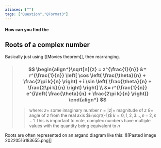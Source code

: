 ```yaml
---
aliases: [""]
tags: ["Question","QFormat3"]
---
```


#### How can you find the
## Roots of a complex number
Basically just using [[Movies theorem]], then rearranging. 

> ### $$ \begin{align*}\sqrt[n]{z} = z^{\frac{1}{n}} &= r^{\frac{1}{n}} \left[ \cos \left( \frac{\theta}{n} + \frac{2\pi k}{n} \right) + i \sin \left( \frac{\theta}{n} + \frac{2\pi k}{n} \right) \right] \\ &= r^{\frac{1}{n}} e^{i\left( \frac{\theta}{n} + \frac{2\pi k}{n} \right)} \end{align*} $$ 
>> where:
>> $z=$ some imaginary number
>> $r=|z|=$ magnitude of $z$
>> $\theta=$ angle of $z$ from the real axis
>> $i=\sqrt{-1}$
>> $k=0,1,2,3 ... ,n-2,n-1$ This is important to note, complex numbers have multiple values with the quantity being equivalent to $n$

Roots are often represented on an argand diagram like this:
![[Pasted image 20220516183655.png]]
